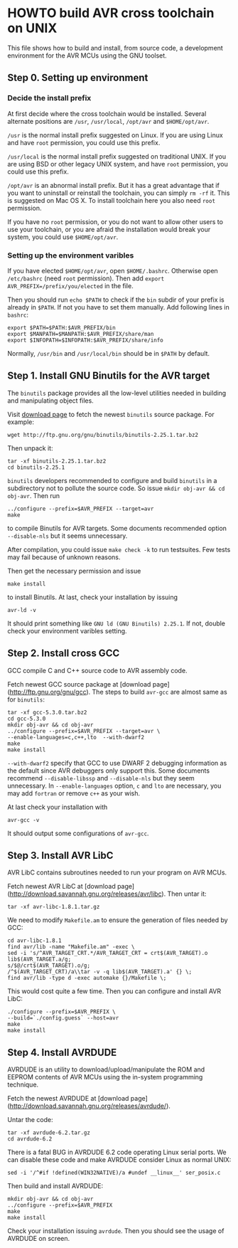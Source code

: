 # HOWTO build AVR cross toolchain on UNIX

This file shows how to build and install, from source code, a
development environment for the AVR MCUs using the GNU toolset.

## Step 0. Setting up environment

### Decide the install prefix

At first decide where the cross toolchain would be installed.
Several alternate positions are `/usr`, `/usr/local`, `/opt/avr`
and `$HOME/opt/avr`.

`/usr` is the normal install prefix suggested on Linux. If you
are using Linux and have `root` permission, you could use this
prefix.

`/usr/local` is the normal install prefix suggested on traditional
UNIX. If you are using BSD or other legacy UNIX system, and have
`root` permission, you could use this prefix.

`/opt/avr` is an abnormal install prefix. But it has a great
advantage that if you want to uninstall or reinstall the toolchain,
you can simply `rm -rf` it. This is suggested on Mac OS X. To
install toolchain here you also need `root` permission.

If you have no `root` permission, or you do not want to allow other
users to use your toolchain, or you are afraid the installation
would break your system, you could use `$HOME/opt/avr`.

### Setting up the environment varibles

If you have elected `$HOME/opt/avr`, open `$HOME/.bashrc`.
Otherwise open `/etc/bashrc` (need `root` permission). Then add
`export AVR_PREFIX=/prefix/you/elected` in the file.

Then you should run `echo $PATH` to check if the `bin` subdir of
your prefix is already in `$PATH`. If not you have to set them
manually. Add following lines in `bashrc`:

	export $PATH=$PATH:$AVR_PREFIX/bin
	export $MANPATH=$MANPATH:$AVR_PREFIX/share/man
	export $INFOPATH=$INFOPATH:$AVR_PREFIX/share/info

Normally, `/usr/bin` and `/usr/local/bin` should be in `$PATH`
by default.

## Step 1. Install GNU Binutils for the AVR target

The `binutils` package provides all the low-level utilities
needed in building and manipulating object files.

Visit [download page](http://ftp.gnu.org/gnu/binutils) to fetch
the newest `binutils` source package. For example:

	wget http://ftp.gnu.org/gnu/binutils/binutils-2.25.1.tar.bz2

Then unpack it:

	tar -xf binutils-2.25.1.tar.bz2
	cd binutils-2.25.1

`binutils` developers recommended to configure and build `binutils`
in a subdirectory not to pollute the source code. So issue
`mkdir obj-avr && cd obj-avr`. Then run

	../configure --prefix=$AVR_PREFIX --target=avr
	make

to compile Binutils for AVR targets. Some documents recommended
option `--disable-nls` but it seems unnecessary.

After compilation, you could issue `make check -k` to run testsuites.
Few tests may fail because of unknown reasons.

Then get the necessary permission and issue

	make install

to install Binutils. At last, check your installation by issuing

	avr-ld -v

It should print something like `GNU ld (GNU Binutils) 2.25.1`. If not,
double check your environment varibles setting.

## Step 2. Install cross GCC

GCC compile C and C++ source code to AVR assembly code.

Fetch newest GCC source package at [download page]
(http://ftp.gnu.org/gnu/gcc). The steps to build `avr-gcc` are
almost same as for `binutils`:

	tar -xf gcc-5.3.0.tar.bz2
	cd gcc-5.3.0
	mkdir obj-avr && cd obj-avr
	../configure --prefix=$AVR_PREFIX --target=avr \
	--enable-languages=c,c++,lto  --with-dwarf2
	make
	make install

`--with-dwarf2` specify that GCC to use DWARF 2 debugging
information as the default since AVR debuggers only support this.
Some documents recommend `--disable-libssp` and `--disable-nls`
but they seem unnecessary. In `--enable-languages` option, `c` and
`lto` are necessary, you may add `fortran` or remove `c++` as your
wish.

At last check your installation with

	avr-gcc -v

It should output some configurations of `avr-gcc`.

## Step 3. Install AVR LibC

AVR LibC contains subroutines needed to run your program on AVR MCUs.

Fetch newest AVR LibC at [download page]
(http://download.savannah.gnu.org/releases/avr/libc). Then untar it:

	tar -xf avr-libc-1.8.1.tar.gz

We need to modify `Makefile.am` to ensure the generation of files
needed by GCC:

	cd avr-libc-1.8.1
	find avr/lib -name "Makefile.am" -exec \
	sed -i 's/^AVR_TARGET_CRT.*/AVR_TARGET_CRT = crt$(AVR_TARGET).o lib$(AVR_TARGET.a/g;
	s/$@/crt$(AVR_TARGET).o/g;
	/^$(AVR_TARGET_CRT)/a\\tar -v -q lib$(AVR_TARGET).a' {} \;
	find avr/lib -type d -exec automake {}/Makefile \;

This would cost quite a few time. Then you can configure and install
AVR LibC:

	./configure --prefix=$AVR_PREFIX \
	--build=`./config.guess` --host=avr
	make
	make install

## Step 4. Install AVRDUDE

AVRDUDE is an utility to download/upload/manipulate the ROM and
EEPROM contents of AVR MCUs using the in-system programming technique.

Fetch the newest AVRDUDE at [download page]
(http://download.savannah.gnu.org/releases/avrdude/).

Untar the code:

	tar -xf avrdude-6.2.tar.gz
	cd avrdude-6.2

There is a fatal BUG in AVRDUDE 6.2 code operating Linux serial ports.
We can disable these code and make AVRDUDE consider Linux as normal
UNIX:

	sed -i '/^#if !defined(WIN32NATIVE)/a #undef __linux__' ser_posix.c

Then build and install AVRDUDE:

	mkdir obj-avr && cd obj-avr
	../configure --prefix=$AVR_PREFIX
	make
	make install

Check your installation issuing `avrdude`. Then you should see the
usage of AVRDUDE on screen.
